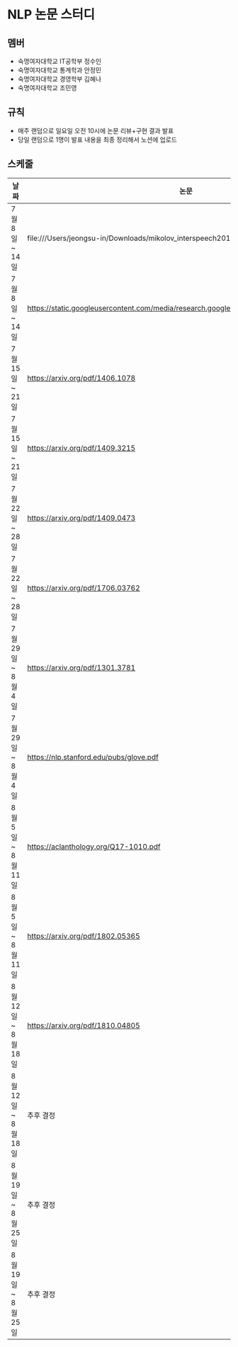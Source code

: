# NLP 논문 스터디

## 멤버
- 숙명여자대학교 IT공학부 정수인
- 숙명여자대학교 통계학과 안정민
- 숙명여자대학교 경영학부 김혜나
- 숙명여자대학교 조민영

## 규칙
- 매주 랜덤으로 일요일 오전 10시에 논문 리뷰+구현 결과 발표
- 당일 랜덤으로 1명이 발표 내용을 최종 정리해서 노션에 업로드

## 스케줄
| 날짜 | 논문 |
| --- | --- |
| 7월 8일~ 14일 | file:///Users/jeongsu-in/Downloads/mikolov_interspeech2010_IS100722.pdf  |
| 7월 8일~ 14일 | https://static.googleusercontent.com/media/research.google.com/ko//pubs/archive/43905.pdf |
| 7월 15일 ~ 21일 | https://arxiv.org/pdf/1406.1078 |
| 7월 15일 ~ 21일 | https://arxiv.org/pdf/1409.3215 |
| 7월 22일 ~ 28일 | https://arxiv.org/pdf/1409.0473 |
| 7월 22일 ~ 28일 | https://arxiv.org/pdf/1706.03762 |
| 7월 29일 ~ 8월 4일 | https://arxiv.org/pdf/1301.3781 |
| 7월 29일 ~ 8월 4일 | https://nlp.stanford.edu/pubs/glove.pdf |
| 8월 5일 ~ 8월 11일 | https://aclanthology.org/Q17-1010.pdf |
| 8월 5일 ~ 8월 11일 | https://arxiv.org/pdf/1802.05365 |
| 8월 12일 ~ 8월 18일 | https://arxiv.org/pdf/1810.04805 |
| 8월 12일 ~ 8월 18일 | 추후 결정 |
| 8월 19일 ~ 8월 25일 | 추후 결정 |
| 8월 19일 ~ 8월 25일 | 추후 결정 |
